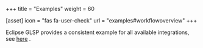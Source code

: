 +++
title = "Examples"
weight = 60

[asset]
  icon = "fas fa-user-check"
  url = "examples#workflowoverview"
+++

Eclipse GLSP provides a consistent example for all available integrations, see [here](examples#workflowoverview) .
